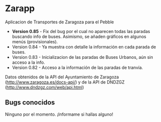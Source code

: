 # Zarapp
Aplicacion de Transportes de Zaragoza para el Pebble

* __Version 0.85__ - Fix del bug por el cual no aparecen todas las paradas buscando info de buses. Asimismo, se añaden gráficos en algunos menús (provisionales).
* Version 0.84 - Ya muestra con detalle la información en cada parada de buses. 
* Version 0.83 - Inicializacion de las paradas de Buses Urbanos, aún sin acceso a la info.
* Version 0.82 - Acceso a la información de las paradas de tranvía.

Datos obtenidos de la API del Ayuntamiento de Zaragoza (http://www.zaragoza.es/docs-api/) y de la API de DNDZGZ (http://www.dndzgz.com/web/api.html)

## Bugs conocidos

Ninguno por el momento. ¡Informame si hallas alguno!
